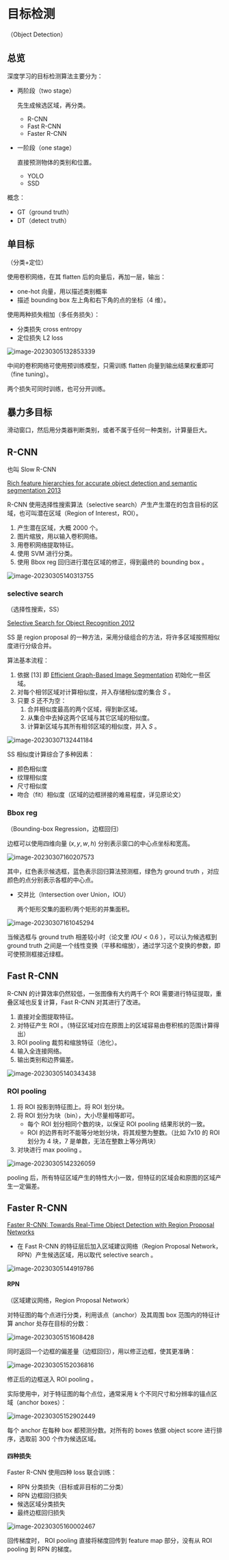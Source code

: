 # 目标检测

（Object Detection）

## 总览

深度学习的目标检测算法主要分为：

- 两阶段（two stage）

	先生成候选区域，再分类。

	- R-CNN
	- Fast R-CNN
	- Faster R-CNN

- 一阶段（one stage）

	直接预测物体的类别和位置。

	- YOLO
	- SSD

概念：

- GT（ground truth）
- DT（detect truth）

## 单目标

（分类+定位）

使用卷积网络，在其 flatten 后的向量后，再加一层，输出：

- one-hot 向量，用以描述类别概率
- 描述 bounding box 左上角和右下角的点的坐标（4 维）。

使用两种损失相加（多任务损失）：

- 分类损失 cross entropy
- 定位损失 L2 loss

![image-20230305132853339](images/目标检测/image-20230305132853339.png)

中间的卷积网络可使用预训练模型，只需训练 flatten 向量到输出结果权重即可（fine tuning）。

两个损失可同时训练，也可分开训练。

## 暴力多目标

滑动窗口，然后用分类器判断类别，或者不属于任何一种类别，计算量巨大。

## R-CNN

也叫 Slow R-CNN

[Rich feature hierarchies for accurate object detection and semantic segmentation 2013](https://arxiv.org/pdf/1311.2524.pdf)

R-CNN 使用选择性搜索算法（selective search）产生产生潜在的包含目标的区域，也可叫潜在区域（Region of Interest，ROI）。

1. 产生潜在区域，大概 2000 个。
2. 图片缩放，用以输入卷积网络。
3. 用卷积网络提取特征。
4. 使用 SVM 进行分类。
5. 使用 Bbox reg 回归进行潜在区域的修正，得到最终的 bounding box 。

![image-20230305140313755](images/目标检测/image-20230305140313755.png)

### selective search

（选择性搜索，SS）

[Selective Search for Object Recognition 2012](http://www.huppelen.nl/publications/selectiveSearchDraft.pdf)

SS 是 region proposal 的一种方法，采用分级组合的方法，将许多区域按照相似度进行分级合并。

算法基本流程：

1. 依据 [13] 即 [Efficient Graph-Based Image Segmentation](http://fcv2011.ulsan.ac.kr/files/announcement/413/IJCV(2004)%20Efficient%20Graph-Based%20Image%20Segmentation.pdf) 初始化一些区域。
2. 对每个相邻区域对计算相似度，并入存储相似度的集合 $S$ 。
3. 只要 $S$ 还不为空：
	1. 合并相似度最高的两个区域，得到新区域。
	2. 从集合中去掉这两个区域与其它区域的相似度。
	3. 计算新区域与其所有相邻区域的相似度，并入 $S$ 。

![image-20230307132441184](images/目标检测/image-20230307132441184.png)

SS 相似度计算综合了多种因素：

- 颜色相似度
- 纹理相似度
- 尺寸相似度
- 吻合（fit）相似度（区域的边框拼接的难易程度，详见原论文）

### Bbox reg

（Bounding-box Regression，边框回归）

边框可以使用四维向量 $(x, y, w, h)$ 分别表示窗口的中心点坐标和宽高。

![image-20230307160207573](images/目标检测/image-20230307160207573.png)

其中，红色表示候选框，蓝色表示回归算法预测框，绿色为 ground truth ，对应颜色的点分别表示各框的中心点。

- 交并比（Intersection over Union，IOU）

	两个矩形交集的面积/两个矩形的并集面积。

![image-20230307161045294](images/目标检测/image-20230307161045294.png)

当候选框与 ground truth 相差较小时（论文里 $IOU \lt 0.6$ ），可以认为候选框到 ground truth 之间是一个线性变换（平移和缩放），通过学习这个变换的参数，即可使预测框接近绿框。

## Fast R-CNN

R-CNN 的计算效率仍然较低，一张图像有大约两千个 ROI 需要进行特征提取，重叠区域也反复计算，Fast R-CNN 对其进行了改进。

1. 直接对全图提取特征。
2. 对特征产生 ROI 。（特征区域对应在原图上的区域容易由卷积核的范围计算得出）
3. ROI pooling 裁剪和缩放特征（池化）。
4. 输入全连接网络。
5. 输出类别和边界偏差。

![image-20230305140343438](images/目标检测/image-20230305140343438.png)

### ROI pooling

1. 将 ROI 投影到特征图上。将 ROI 划分块。
2. 将 ROI 划分为块（bin），大小尽量相等即可。
	- 每个 ROI 划分相同个数的块，以保证 ROI pooling 结果形状的一致。
	- ROI 的边界有时不能等分地划分块，将其规整为整数。（比如 7x10 的 ROI 划分为 4 块，7 是单数，无法在整数上等分两块）
3. 对块进行 max pooling 。

![image-20230305142326059](images/目标检测/image-20230305142326059.png)

pooling 后，所有特征区域产生的特性大小一致，但特征的区域会和原图的区域产生一定偏差。

## Faster R-CNN

[Faster R-CNN: Towards Real-Time Object Detection with Region Proposal Networks](https://proceedings.neurips.cc/paper/2015/file/14bfa6bb14875e45bba028a21ed38046-Paper.pdf)

- 在 Fast R-CNN 的特征层后加入区域建议网络（Region Proposal Network，RPN）产生候选区域，用以取代 selective search 。

![image-20230305144919786](images/目标检测/image-20230305144919786.png)

#### RPN

（区域建议网络，Region Proposal Network）

对特征图的每个点进行分类，利用该点（anchor）及其周围 box 范围内的特征计算 anchor 处存在目标的分数：

![image-20230305151608428](images/目标检测/image-20230305151608428.png)

同时返回一个边框的偏差量（边框回归），用以修正边框，使其更准确：

![image-20230305152036816](images/目标检测/image-20230305152036816.png)

修正后的边框送入 ROI pooling 。

实际使用中，对于特征图的每个点位，通常采用 k 个不同尺寸和分辨率的锚点区域（anchor boxes）：

![image-20230305152902449](images/目标检测/image-20230305152902449.png)

每个 anchor 在每种 box 都预测分数。对所有的 boxes 依据 object score 进行排序，选取前 300 个作为候选区域。

#### 四种损失

Faster R-CNN 使用四种 loss 联合训练：

- RPN 分类损失（目标或非目标的二分类）
- RPN 边框回归损失
- 候选区域分类损失
- 最终边框回归损失

![image-20230305160002467](images/目标检测/image-20230305160002467.png)

回传梯度时， ROI pooling 直接将梯度回传到 feature map 部分，没有从 ROI pooling 到 RPN 的梯度。
